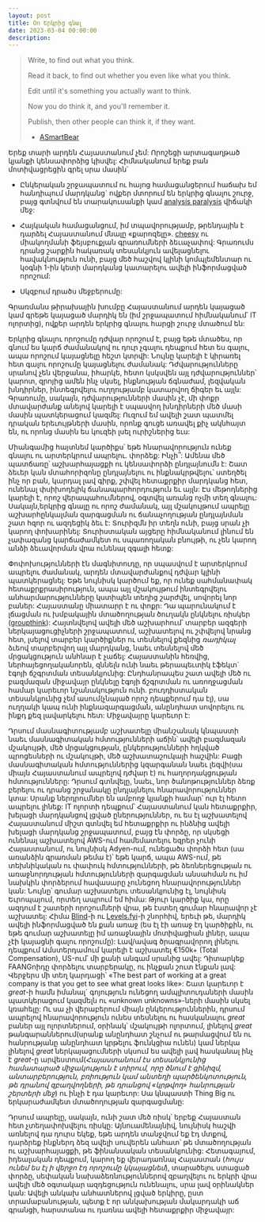 ```yaml
---
layout: post
title: On Երկրից գնալ
date: 2023-03-04 00:00:00
description: 
---
```


>Write, to find out what you think.
>
>Read it back, to find out whether you even like what you think.
>
>Edit until it's something you actually want to think.
>
>Now you do think it, and you'll remember it.
>
>Publish, then other people can think it, if they want.
>
> - [ASmartBear](https://twitter.com/asmartbear/status/1568963371881402370)

Երեք տարի արդեն Հայաստանում չեմ: Որոշեցի արտագաղթած կյանքի կենսափորձից կիսվել: Հիմնականում երեք բան մոտիվացրեցին գրել սրա մասին՝

* Ընկերական շրջապատում ու հայոց համացանցերում հաճախ եմ հանդիպում մարդկանց` ովքեր  մտորում են երկրից գնալու շուրջ, բայց գտնվում են տարակուսանքի կամ [analysis paralysis](https://en.wikipedia.org/wiki/Analysis_paralysis) վիճակի մեջ:

* Հայկական համացանցում, իմ տպավորությամբ, թրենդային է դարձել Հայաստանում մնալը «քարոզելը». [cheesy](https://www.urbandictionary.com/define.php?term=cheesy) ու միակողմանի ֆեյսբուքյան գրառումների ձեւաչափով: Գրառումս դրանց շարքին հակառակ տեսանկյուն ավելացնելու հավակնություն ունի, բայց մեծ հաշվով կլինի կոմպլեմենտար ու կoգնի 1-ին կետի մարդկանց կատարելու ավելի ինֆորմացված որոշում:

* Սկզբում դրածս մեջբերումը:

Գրառմանս թիրախային խումբը Հայաստանում արդեն կայացած կամ գրեթե կայացած մարդիկ են (իմ շրջապատում հիմնականում՝ IT ոլորտից), ովքեր արդեն երկրից գնալու հարցի շուրջ մտածում են:

Երկրից գնալու որոշումը դժվար որոշում է, բայց եթե մտածես, որ գնում ես կարճ ժամանակով ու դուր չգալու դեպքում հետ ես գալու, ապա որոշում կայացնելը հեշտ կտրվի:  Նույնը կարելի է կիրառել հետ գալու որոշումը կայացնելու ժամանակ: Դժվարությունները սրանով չեն վերջանա, իհարկե, հետո կսկսվեն այլ դժվարություններ՝ կարոտ, զրոյից ամեն ինչ սկսել, ինքնության ճգնաժամ, լեզվական խնդիրներ, ինտեգրվելու ուղղությամբ կատարվող ճիգեր եւ այլն: Գրառումը, սակայն, դժվարությունների մասին չէ, մի փոքր մտավարժանք անելով կարելի է սպասվող խնդիրների մեծ մասի մասին պատկերացում կազմել: Ուզում եմ ավելի շատ պատմել դրական երեւույթների մասին, որոնք գուցե առավել քիչ ակնհայտ են, ու որոնց մասին ես կուզեի լսել ուրիշներից եւս:

Միանգամից հայտնեմ կարծիքս՝ եթե հնարավորություն ունեք գնալու ու արտերկրում ապրելու. փորձեք: Ինչի՞: Ամենա մեծ պատճառը՝ աշխարհայացքի ու կենսափորձի ընդլայնումն է: Շատ ձեւեր կան մտահորիզոնը ընդլայնելու ու ինքնակրթվելու՝ ստեղծել ինչ որ բան, կարդալ լավ գիրք, շփվել հետաքրքիր մարդկանց հետ, ունենալ փսիխոդելիկ ճանապարհորդություն եւ այլն: Էս մեթոդներից կարելի է, որոշ վերապահումներով, օգտվել առանց ոչմի տեղ գնալու: Սակայն,երկրից գնալը ու որոշ ժամանակ, այլ մշակույթում ապրելը աշխարհընկալման զարգացման ու ճանաչողության ընդլայնման շատ հզոր ու ազդեցիկ ձեւ է: Տուրիզմն իր տեղն ունի, բայց սրան չի կարող փոխարինել: Տուրիստական այցերը հիմնականում լինում են չափազանց կարճաժամկետ ու սպառողական բնույթի, ու չեն կարող անձի ձեւավորման վրա ունենալ զգալի հետք: 

Փոփոխությունների էն մագնիտուդը, որ սպասվում է արտերկրում ապրելու ժամանակ, արդեն մտավարժանքով դժվար կլինի պատկերացնել: Եթե նույնիսկ կարծում եք, որ ունեք սահմանափակ հետաքրքրասիրություն, ապա այլ մշակույթում ինտեգրվելու անհարմարությունները կստիպեն տեղից շարժվել, սովորել նոր բաներ: Հայաստանը միատարր է ու փոքր: Դա պարունակում է լճացման ու խմբակային մտածողության ծուղակն ընկնելու ռիսկեր ([groupthink](https://en.wikipedia.org/wiki/Groupthink)): Հայտնվելով ավելի մեծ աշխարհում՝ տարբեր ազգերի ներկայացուցիչների շրջապատում, աշխատելով ու շփվելով նրանց հետ, լսելով տարբեր կարծիքներ ու տեսնելով քեզնից *ռադիկալ* ձւեով տարբերվող այլ մարդկանց, նաեւ տեսնելով մեծ մրցակցություն անհնար է չաճել:  Հայաստանին հեռվից, ներհայեցողականորեն, զննելն ունի նաեւ թերապեւտիկ էֆեկտ` էգոյի ճշգրտման տեսանկյունից: Ընդհանրապես շատ ավելի մեծ ու բազմազան միջավայր ընկնելը էգոյի ճշգրտման ու առողջացման համար կարեւոր նշանակություն ունի. բուդդիստական տեսանկյունից չեմ ասում(չնայած որոշ դեպքերում դա էլ), սա ուղղակի կապ ունի ինքնազարգացման, անընդհատ սովորելու ու ինքդ քեզ լավարկելու հետ: Միջավայրը կարեւոր է:

Դրսում մասնագիտությամբ աշխատելը միանշանակ կնպաստի նաեւ  մասնագիտական հմտությունների աճին՝ ավելի բազմազան մշակույթի, մեծ մրցակցության, ընկերությունների հղկված պրոցեսների ու մշակույթի, մեծ աշխատաշուկայի հաշվին: Բացի մասնագիտական հմտություններից կզարգանան նաեւ լեզվի(սա միայն Հայաստանում ապրելով դժվար է) ու հաղորդակցության հմտությունները: Դրսում գտնվելը, նաեւ, նոր ծանոթություններ ձեռք բերելու ու դրանց շրջանակը ընդլայնելու հնարավորություններ կտա: Սրանք ներդրումներ են ամբողջ կյանքի համար՝ ուր էլ հետո ապրելու լինեք:
IT ոլորտի դեպքում՝ Հայաստանում կան հետաքրքիր, խելացի մարդկանցով լցված ըներություններ, ու ես էլ աշխատելով Հայաստանում միշտ գտնվել եմ հետաքրքիր ու ինձնից ավելի խելացի մարդկանց շրջապատում, բայց էն փորձը, որ սկսեցի ունենալ աշխատելով AWS-ում համեմատելու եզրեր չունի Հայաստանում, ու նույնիսկ Adyen-ում, ունեցածս փորձի հետ (սա առանձին գրառման թեմա է)՝ եթե կարճ, ապա AWS-ում, թե տեխնիկական ու փափուկ հմտությունների, թե ձեռներեցության ու առաջնորդության հմտությունների զարգացման անսահման ու իմ նախկին փորձերում հավասարը չունեցող հնարավորություններ կան: Նույնը՝ գումար աշխատելու տեսանկյունից էլ, նույնիսկ Եւրոպայում, որտեղ ապրում եմ հիմա: Թյուր կարծիք կա, որը ազդում է շատերի որոշումների վրա, թե էստեղ գումար հնարավոր չէ աշխատել: Հիմա [Blind](https://www.teamblind.com/)-ի ու [Levels.fyi](https://www.levels.fyi/)-ի շնորհիվ, երեւի թե, մարդիկ ավելի ինֆորմացված են քան առաջ (ես էլ էի առաջ էդ կարծիքին, ու եթե գումար աշխատելը իմ առաջնային մոտիվացիան լիներ, ապա չէի կայացնի գալու որոշումը): Լավ/ավագ ծրագրավորող լինելու դեպքում Ամստերդամում կարելի է աշխատել €150k+ (Total Compensation), US-ում՝ մի քանի անգամ սրանից ավել: Դիտարկեք FAANGոիդը փորձելու տարբերակը, ու ինչքան շուտ էնքան լավ: Վերջերս մի տեղ կարդացի՝ «The best part of working at a great company is that you get to see what great looks like»: Շատ կարեւոր է *great*-ի համն իմանալ` գոյություն ունեցող ամպլիտուդաների մասին պատկերացում կազմելն ու «unknown unknowns»-ների մասին սկսել կռահելը: Ու սա չի վերաբերում միայն ընկերություններին, դրսում ապրելով հնարավորություն ունես տեսնելու ու հասկանալու *great* բաներ այլ ոլորտներում, օրինակ՝ մշակույթի ոլորտում, լինելով *great* թանգարաններում(սրանք անընդհատ շնչում ու թարմացվում են ու հանրությանը անընդհատ կրթելու ֆունկցիա ունեն) կամ ներկա լինելով *great* ներկայացումների սկսում ես ավելի լավ հասկանալ ինչ է *great*-ը արվեստում(*Հայաստանում էս տեսանկյունից համատարած միջակություն է տիրում, որը ծնում է ցինիզմ, անտարբերություն, բռիություն կամ անտեղի պարծենկոտություն, թե դրանով զբաղվողների, թե դրանցով «կրթվող» հանրության շերտերի մեջ*) ու ինչի է դա կարեւոր: Սա կնպաստի  Thing Big ու երկարաժամկետ մտածողության զարգացմանը:

Դրսում ապրելը, սակայն, ունի շատ մեծ ռիսկ՝ երբեք Հայաստան հետ չտեղափոխվելու ռիսկը: Այնուամենայնիվ, նույնիսկ հաշվի առնելով դա դուրս եկեք, եթե արդեն տանջվում եք էդ մտքով, դարձրեք ինքներդ ձեզ ավելի սուվերեն անհատ՝ թե մտածողության ու աշխարհայացքի, թե ֆինանսական տեսանկյունից: Հետագայում, իդեալական դեպքում, կարող եք վերադառնալ  Հայաստան (*հույս ունեմ ես էլ ի վերջո էդ որոշումը կկայացնեմ*), տարածելու ստացած փորձը, սեփական նախաձեռնություններով զբաղվելու ու երկրի վրա ավելի մեծ օգտակար ազդեցություն ունենալու, սրա լավ օրինակներ կան: Ավելի անկախ անհատներով լցված երկիրը, ըստ տրամաբանության, պետք է որ անկախության մակարդակի աճ գրանցի, հարստանա ու դառնա ավելի հետաքրքիր միջավայր:
   

